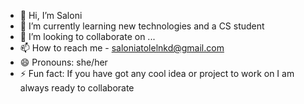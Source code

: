 - 👋 Hi, I’m Saloni
- 🌱 I’m currently learning new technologies and a CS student
- 💞️ I’m looking to collaborate on ...
- 📫 How to reach me - saloniatolelnkd@gmail.com
- 😄 Pronouns: she/her
- ⚡ Fun fact: If you have got any cool idea or project to work on I am always ready to collaborate

<!---
Saloni1707/Saloni1707 is a ✨ special ✨ repository because its `README.md` (this file) appears on your GitHub profile.
You can click the Preview link to take a look at your changes.
--->
